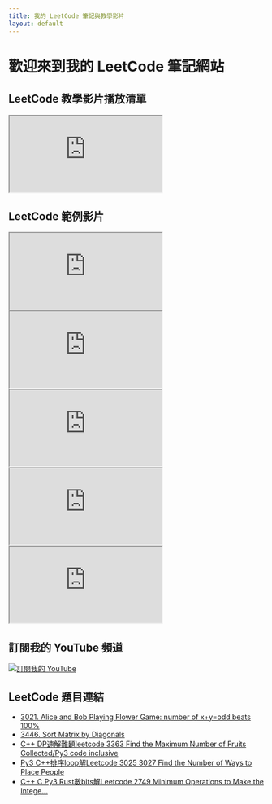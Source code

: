 ```yaml
---
title: 我的 LeetCode 筆記與教學影片
layout: default
---
```


# 歡迎來到我的 LeetCode 筆記網站

## LeetCode 教學影片播放清單
<div class="video-grid">
  <div class="video-container">
    <iframe src="https://www.youtube.com/embed/videoseries?list=PLYRlUBnWnd5IdDHk2BjqXwesydU17z_xk"
            title="YouTube playlist player"
            allow="accelerometer; autoplay; clipboard-write; encrypted-media; gyroscope; picture-in-picture"
            allowfullscreen></iframe>
  </div>
</div>

## LeetCode 範例影片
<div class="video-grid">
  <div class="video-container">
    <iframe src="https://www.youtube.com/embed/0TLqEanwcV0?si=qcvVXv3YtIfEj1SV"
            title="範例影片"
            allow="accelerometer; autoplay; clipboard-write; encrypted-media; gyroscope; picture-in-picture"
            allowfullscreen></iframe>
  </div>

  <div class="video-container">
    <iframe src="https://www.youtube.com/embed/4KJe9sGVcng?si=UwWMp38lVRF10zMk"
            title="範例影片2"
            allow="accelerometer; autoplay; clipboard-write; encrypted-media; gyroscope; picture-in-picture"
            allowfullscreen></iframe>
  </div>

  <div class="video-container">
    <iframe src="https://www.youtube.com/embed/tgTMYqXuXlE?si=IhJXfzhtftGGsbrJ"
            title="範例影片3"
            allow="accelerometer; autoplay; clipboard-write; encrypted-media; gyroscope; picture-in-picture"
            allowfullscreen></iframe>
  </div>

  <div class="video-container">
    <iframe src="https://www.youtube.com/embed/hQcQJAb2s-k?si=P444E3Xb269cTNj6"
            title="範例影片4"
            allow="accelerometer; autoplay; clipboard-write; encrypted-media; gyroscope; picture-in-picture"
            allowfullscreen></iframe>
  </div>

  <div class="video-container">
    <iframe src="https://www.youtube.com/embed/TGWzwzBrJFM?si=0hNq_yY-ilcrO3X7"
            title="範例影片5"
            allow="accelerometer; autoplay; clipboard-write; encrypted-media; gyroscope; picture-in-picture"
            allowfullscreen></iframe>
  </div>
</div>

## 訂閱我的 YouTube 頻道
<a href="https://www.youtube.com/@anwendeng" target="_blank">
    <img src="https://img.shields.io/badge/YouTube-訂閱-red?style=for-the-badge&logo=youtube" alt="訂閱我的 YouTube">
</a>

## LeetCode 題目連結

- [3021. Alice and Bob Playing Flower Game: number of x+y=odd beats 100%](https://leetcode.com/problems/alice-and-bob-playing-flower-game/solutions/7132997/number-of-x-y-odd-beats-100/)
- [3446. Sort Matrix by Diagonals](https://anwendeng.blogspot.com/2025/08/py3-cleetcode-3446-sort-matrix-by.html)
- [C++ DP速解難題leetcode 3363 Find the Maximum Number of Fruits Collected/Py3 code inclusive](https://anwendeng.blogspot.com/2025/08/c-dpleetcode-3363-find-maximum-number.html)
- [Py3 C++排序loop解Leetcode 3025 3027 Find the Number of Ways to Place People](https://anwendeng.blogspot.com/2025/09/py3-cloopleetcode-3025-3027-find-number.html)
- [C++ C Py3 Rust數bits解Leetcode 2749 Minimum Operations to Make the Intege...](https://anwendeng.blogspot.com/2025/09/c-c-py3-rustbitsleetcode-2749-minimum.html)




